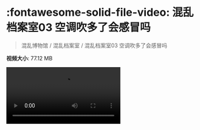 # :fontawesome-solid-file-video: 混乱档案室03 空调吹多了会感冒吗

> 混乱博物馆 / 混乱档案室 / 混乱档案室03 空调吹多了会感冒吗

**视频大小**: 77.12 MB

<div class="video"><video src="https://file.hsyhx.top/archive/混乱博物馆/混乱档案室/混乱档案室03 空调吹多了会感冒吗.mp4" controls preload>🤔 您的浏览器不支持 video 标签</video></div>